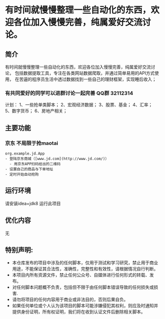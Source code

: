 # 有时间就慢慢整理一些自动化的东西，欢迎各位加入慢慢完善，纯属爱好交流讨论。
## 简介
有时间就慢慢整理一些自动化的东西，欢迎各位加入慢慢完善，纯属爱好交流讨论，
包括数据提取工具，专注在各类网站数据爬取，并通过简单易用的API方式使用，
在苦逼的程序员生活中透过数据找到一些自己的理财框架，实现睡后收入；

### 有共同爱好的同学可以进群讨论一起完善 QQ群 32112314
计划：
    1、一些抢单类脚本；
    2、宏观经济数据；
    3、股票、基金；
    4、汇率；
    5、数字货币；
    6、房地产相关；
    
## 主要功能
### 京东 不局限于抢maotai
    org.example.jd.App
    - 登陆京东商城（[www.jd.com](http://www.jd.com/)）
      - 用京东APP扫码给出的二维码
    - 设置自己的商品与下单地址
    - 定时开始自动抢购

## 运行环境
请安装idea+jdk8 运行此项目

## 优化内容
无


## 特别声明:

* 本仓库发布的项目中涉及的任何脚本，仅用于测试和学习研究，禁止用于商业用途，不能保证其合法性，准确性，完整性和有效性，请根据情况自行判断。
* 本项目内所有资源文件，禁止任何公众号、自媒体进行任何形式的转载、发布。
* 对任何脚本问题概不负责，包括但不限于由任何脚本错误导致的任何损失或损害.
* 请勿将项目的任何内容用于商业或非法目的，否则后果自负。
* 如果任何单位或个人认为该项目的脚本可能涉嫌侵犯其权利，则应及时通知并提供身份证明，所有权证明，我们将在收到认证文件后删除相关脚本。





